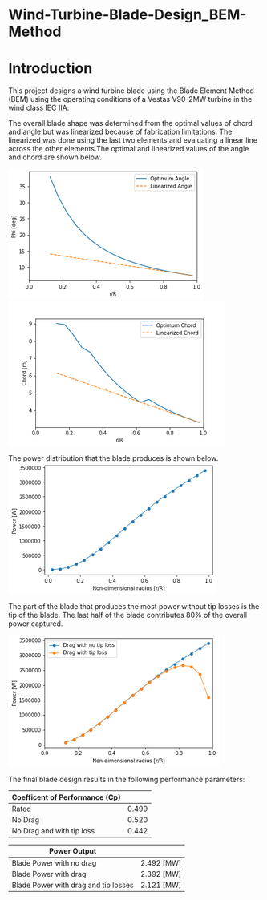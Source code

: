 # Wind-Turbine-Blade-Design_BEM-Method

# Introduction

This project designs a wind turbine blade using the Blade Element Method (BEM) using the operating conditions of a Vestas V90-2MW turbine in the wind class IEC IIA. 

The overall blade shape was determined from the optimal values of chord and angle but was linearized because of fabrication limitations. The linearized was done using the last two elements and evaluating a linear line across the other elements.The optimal and linearized values of the angle and chord are shown below.

![](Figures/Lin_angle.png)
![](Figures/Lin_chord.png)

The power distribution that the blade produces is shown below.
![](Figures/Power_blade.png)

The part of the blade that produces the most power without tip losses is the tip of the blade. The last half of the blade contributes 80% of the overall power captured. 

![](Figures/Power_comp.png)

The final blade design results in the following performance parameters:

|Coefficent of Performance (Cp)||
|---------|------|
| Rated |0.499 |
| No Drag |0.520|
|No Drag and with tip loss| 0.442|

|Power Output||
|---------|------|
|Blade Power with no drag| 2.492 [MW]|
|Blade Power with drag| 2.392 [MW]|
|Blade Power with drag and tip losses |2.121 [MW]|
